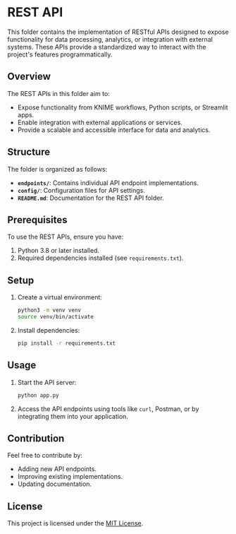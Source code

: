 # REST API

This folder contains the implementation of RESTful APIs designed to expose functionality for data processing, analytics, or integration with external systems. These APIs provide a standardized way to interact with the project's features programmatically.

## Overview

The REST APIs in this folder aim to:
- Expose functionality from KNIME workflows, Python scripts, or Streamlit apps.
- Enable integration with external applications or services.
- Provide a scalable and accessible interface for data and analytics.

## Structure

The folder is organized as follows:
- **`endpoints/`**: Contains individual API endpoint implementations.
- **`config/`**: Configuration files for API settings.
- **`README.md`**: Documentation for the REST API folder.

## Prerequisites

To use the REST APIs, ensure you have:
1. Python 3.8 or later installed.
2. Required dependencies installed (see `requirements.txt`).

## Setup

1. Create a virtual environment:
   ```bash
   python3 -m venv venv
   source venv/bin/activate
   ```
2. Install dependencies:
   ```bash
   pip install -r requirements.txt
   ```

## Usage

1. Start the API server:
   ```bash
   python app.py
   ```
2. Access the API endpoints using tools like `curl`, Postman, or by integrating them into your application.

## Contribution

Feel free to contribute by:
- Adding new API endpoints.
- Improving existing implementations.
- Updating documentation.

## License

This project is licensed under the [MIT License](https://opensource.org/licenses/MIT).